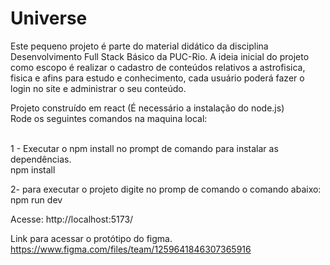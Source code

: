 

# Universe
Este pequeno projeto é parte do material didático da disciplina Desenvolvimento Full Stack Básico da PUC-Rio. A ideia inicial do projeto como escopo é realizar o cadastro de conteúdos relativos a astrofisica, fisica e afins para estudo e conhecimento, cada usuário poderá fazer o login no site e administrar o seu conteúdo.

Projeto construído em react (É necessário a instalação do node.js)
<br />Rode os seguintes comandos na maquina local:

<br />1 - Executar o npm install no prompt de comando para instalar as dependências.
<br />npm install

2- para executar o projeto digite no promp de comando o comando abaixo:
<br /> npm run dev

Acesse: http://localhost:5173/


Link para acessar o protótipo do figma.
https://www.figma.com/files/team/1259641846307365916















